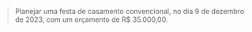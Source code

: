
> Planejar uma festa de casamento convencional, no dia 9 de dezembro de 2023, com um orçamento de R$ 35.000,00.

